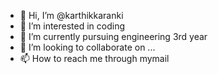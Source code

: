 - 👋 Hi, I’m @karthikkaranki
- 👀 I’m interested in coding
- 🌱 I’m currently pursuing engineering 3rd year
- 💞️ I’m looking to collaborate on ...
- 📫 How to reach me through mymail

<!---
karthikkaranki/karthikkaranki is a ✨ special ✨ repository because its `README.md` (this file) appears on your GitHub profile.
You can click the Preview link to take a look at your changes.
--->
